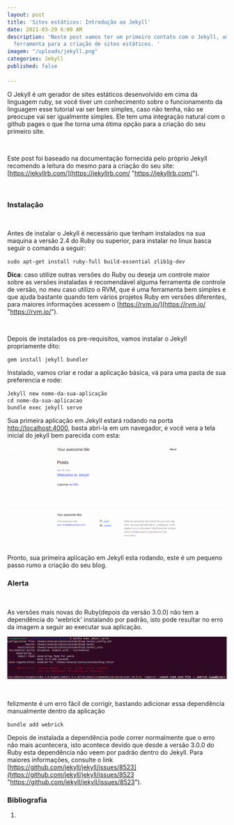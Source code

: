 ```yaml
---
layout: post
title: 'Sites estáticos: Introdução ao Jekyll'
date: 2021-03-29 6:00 AM
description: 'Neste post vamos ter um primeiro contato com o Jekyll, uma excelente
  ferramenta para a criação de sites estáticos. '
imagem: "/uploads/jekyll.png"
categories: Jekyll
published: false

---
```

O Jekyll é um gerador de sites estáticos desenvolvido em cima da linguagem ruby, se você tiver um conhecimento sobre o funcionamento da linguagem esse tutorial vai ser bem simples, caso não tenha, não se preocupe vai ser igualmente simples. Ele tem uma integração natural com o github pages o que lhe torna uma ótima  opção para a criação do seu primeiro site.

<br>

Este post foi baseado na documentação fornecida pelo próprio Jekyll recomendo a leitura do mesmo para a criação do seu site: [https://jekyllrb.com/](https://jekyllrb.com/ "https://jekyllrb.com/").

<br>

### Instalação

<br>

Antes de instalar o Jekyll é necessário que tenham instalados na sua  maquina a versão 2.4 do Ruby ou superior, para instalar no linux basca seguir o comando a seguir:

    sudo apt-get install ruby-full build-essential zlib1g-dev

**Dica**:  caso utilize outras versões do Ruby ou deseja um controle maior sobre as versões instaladas é recomendável alguma ferramenta de controle de versão, no meu caso utilizo o RVM, que é uma ferramenta bem simples e que ajuda bastante quando tem vários projetos Ruby em versões diferentes, para maiores informações acessem o [https://rvm.io/](https://rvm.io/ "https://rvm.io/").

<br>

Depois de instalados os pre-requisitos, vamos instalar o Jekyll propriamente dito:

    gem install jekyll bundler

Instalado, vamos criar e rodar a aplicação básica, vá para uma pasta de sua preferencia e rode: 

    Jekyll new nome-da-sua-aplicação
    cd nome-da-sua-aplicacao
    bundle exec jekyll serve

Sua primeira aplicação em Jekyll estará rodando na porta [http://localhost:4000](http://localhost:4000/), basta abri-la em um navegador, e você vera a tela inicial do jekyll bem parecida com esta:

![](/uploads/captura-de-tela-de-2021-03-30-17-44-34.png)

Pronto, sua primeira aplicação em Jekyll esta rodando, este é um pequeno passo rumo a criação do seu blog.

### Alerta

<br>

As versões mais novas do Ruby(depois da versão 3.0.0) não tem a dependência do 'webrick' instalando por padrão, isto pode resultar no erro da imagem a seguir ao executar sua aplicação.

![](/uploads/captura-de-tela-de-2021-03-30-17-40-30.png)

<br>

felizmente é um erro fácil de corrigir, bastando adicionar essa dependência manualmente dentro da aplicação

    bundle add webrick

Depois de instalada a dependência pode correr normalmente que o erro não mais acontecera, isto acontece devido que desde a versão 3.0.0 do Ruby esta dependência não veem por padrão dentro do Jekyll. Para maiores informações, consulte o link [https://github.com/jekyll/jekyll/issues/8523](https://github.com/jekyll/jekyll/issues/8523 "https://github.com/jekyll/jekyll/issues/8523").

### Bibliografia

1. 